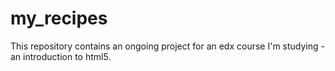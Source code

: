 # my_recipes

This repository contains an ongoing project for an edx course I'm studying - an introduction to html5.
